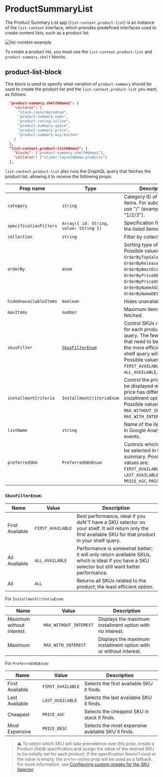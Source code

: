 # ProductSummaryList

The Product Summary List app (`list-context.product-list`) is an instance of the `list-context` interface, which provides predefined interfaces used to create content lists, such as a product list.

![list-context-example](https://cdn.jsdelivr.net/gh/vtexdocs/dev-portal-content@main/images/vtex-product-summary-productsummarylist-0.png)

To create a product list, you must use the `list-context.product-list` and `product-summary.shelf` blocks.

## product-list-block

This block is used to specify what variation of `product-summary` should be used to create the product list and the `list-context.product-list` you want, as follows:

```json
  "product-summary.shelf#demo1": {
    "children": [
      "stack-layout#prodsum",
      "product-summary-name",
      "product-rating-inline",
      "product-summary-space",
      "product-summary-price",
      "product-summary-buy-button"
    ]
  },
  "list-context.product-list#demo1": {
    "blocks": ["product-summary.shelf#demo1"],
    "children": ["slider-layout#demo-products"]
  },
```

`list-context.product-list` also runs the GraphQL query that fetches the product list, allowing it to receive the following props:

| Prop name              | Type                                   | Description                                                                                                                                                                                                  | Default value            |
| ---------------------- | -------------------------------------- | ------------------------------------------------------------------------------------------------------------------------------------------------------------------------------------------------------------ | ------------------------ |
| `category`             | `string`                               | Category ID of the listed items. For subcategories, use "/" (example: "1/2/3").                                                                                                                               | -                        |
| `specificationFilters` | `Array({ id: String, value: String })` | Specification filters of the listed items.                                                                                                                                                                   | []                       |
| `collection`           | `string`                               | Filter by collection.                                                                                                                                                                                        | -                        |
| `orderBy`              | `enum`                                 | Sorting type of the items. Possible values are: `''`, `OrderByTopSaleDESC`, `OrderByReleaseDateDESC`, `OrderByBestDiscountDESC`, `OrderByPriceDESC`, `OrderByPriceASC`, `OrderByNameASC`, `OrderByNameDESC`. | `OrderByTopSaleDESC`     |
| `hideUnavailableItems` | `boolean`                              | Hides unavailable items.                                                                                                                                                                                     | `false`                  |
| `maxItems`             | `number`                               | Maximum items to be fetched.                                                                                                                                                                                 | `10`                     |
| `skusFilter`           | [`SkusFilterEnum`](#skusfilterenum)                       | Control SKUs returned for each product in the query. The fewer SKUs that need to be returned, the more efficient your shelf query will be. Possible values are: `FIRST_AVAILABLE`, `ALL_AVAILABLE`, `ALL`.         | `"ALL_AVAILABLE"`        |
| `installmentCriteria`  | `InstallmentCriteriaEnum`              | Control the price that will be displayed when the price has different installment options. Possible values are: `MAX_WITHOUT_INTEREST`, `MAX_WITH_INTEREST`.                                                                                                                | `"MAX_WITHOUT_INTEREST"` |
| `listName`             | `string`                               | Name of the list property in Google Analytics events.                                                                                                                                                        | -                     |
| `preferredSKU`         | `PreferredSKUEnum`                     | Controls which SKU will be selected in the summary. Possible values are: `FIRST_AVAILABLE`, `LAST_AVAILABLE`, `PRICE_ASC`, `PRICE_DESC`.                                                                                                                                     | `"FIRST_AVAILABLE"`      |

### `SkusFilterEnum`:

| Name            | Value             | Description                                                                                                                                                |
| --------------- | ----------------- | ---------------------------------------------------------------------------------------------------------------------------------------------------------- |
| First Available | `FIRST_AVAILABLE` | Best performance, ideal if you doN'T have a SKU selector on your shelf. It will return only the first available SKU for that product in your shelf query. |
| All Available   | `ALL_AVAILABLE`   | Performance is somewhat better; it will only return available SKUs, which is ideal if you have a SKU selector but still want better performance.           |
| All             | `ALL`             | Returns all SKUs related to the product; the least efficient option.                                                                                       |

For `InstallmentCriteriaEnum`:

| Name                     | Value                  | Description                                                       |
| ------------------------ | ---------------------- | ----------------------------------------------------------------- |
| Maximum without interest | `MAX_WITHOUT_INTEREST` | Displays the maximum installment option with no interest.         |
| Maximum                  | `MAX_WITH_INTEREST`    | Displays the maximum installment option with or without interest. |

For `PreferredSKUEnum`:

| Name            | Value             | Description                                        |
| --------------- | ----------------- | -------------------------------------------------- |
| First Available | `FIRST_AVAILABLE` | Selects the first available SKU it finds.          |
| Last Available  | `LAST_AVAILABLE`  | Selects the last available SKU it finds.           |
| Cheapest        | `PRICE_ASC`       | Selects the cheapest SKU in stock it finds.        |
| Most Expensive  | `PRICE_DESC`      | Selects the most expensive available SKU it finds. |

> ⚠️ To select which SKU will take precedence over this prop, create a Product (field) specification and assign the value of the desired SKU to be initially set for each product. If the specification doesn't exist or the value is empty, the `preferredSKU` prop will be used as a fallback. For more information, see [Configuring custom images for the SKU Selector](https://developers.vtex.com/docs/guides/vtex-io-documentation-configuring-custom-images-for-the-sku-selector).
